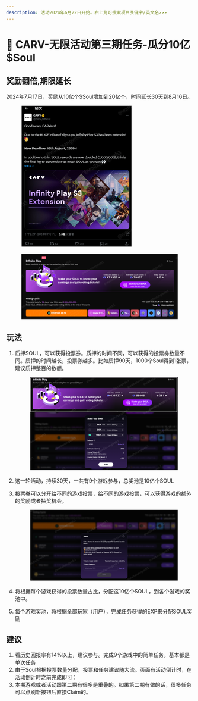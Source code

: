 ```yaml
---
description: 活动2024年6月22日开始。右上角可搜索项目关键字/英文名↗↗↗
---
```


# 🙂 CARV-无限活动第三期任务-瓜分10亿$Soul



## 奖励翻倍,期限延长

2024年7月17日，奖励从10亿个$Soul增加到20亿个，时间延长30天到8月16日。

<figure><img src="../../.gitbook/assets/image (2).png" alt="" width="300"><figcaption></figcaption></figure>

<figure><img src="../../.gitbook/assets/image (1).png" alt=""><figcaption></figcaption></figure>





## 玩法

1.  质押SOUL，可以获得投票券。质押的时间不同，可以获得的投票券数量不同。质押的时间越长，投票券越多。比如质押90天，1000个Soul得到1张票，建议质押整百的数额。

    <figure><img src="../../.gitbook/assets/image (457).png" alt=""><figcaption></figcaption></figure>
2. 这一轮活动，持续30天，一~~共~~有9个游戏参与，总奖池是10亿个SOUL
3.  投票券可以分开给不同的游戏投票，给不同的游戏投票，可以获得游戏的额外的奖励或者抽奖机会。

    <figure><img src="../../.gitbook/assets/image (1) (1) (1) (1) (1) (1) (1) (1) (1) (1) (1) (1) (1) (1) (1).png" alt=""><figcaption></figcaption></figure>


4. 将根据每个游戏获得的投票数量占比，分配这10亿个SOUL，到各个游戏的奖池中。
5. 每个游戏奖池，将根据全部玩家（用户），完成任务获得的EXP来分配SOUL奖励

## 建议

1. 看历史回报率有14%以上，建议参与。完成9个游戏中的简单任务，基本都是单次任务
2. 由于Soul根据投票数量分配，投票和任务建议随大流。页面有活动倒计时，在活动倒计时之前完成即可；
3. 本期游戏或者活动跟第二期有很多是重叠的。如果第二期有做的话，很多任务可以点刷新按钮后直接Claim的。

